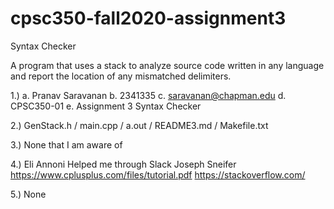# cpsc350-fall2020-assignment3
Syntax Checker

A program that uses a stack to analyze source code written in any language and report the location of any mismatched delimiters.

1.) a. Pranav Saravanan b. 2341335 c. saravanan@chapman.edu d. CPSC350-01 e. Assignment 3 Syntax Checker

2.) GenStack.h / main.cpp / a.out / README3.md / Makefile.txt

3.) None that I am aware of

4.) Eli Annoni Helped me through Slack 
    Joseph Sneifer
https://www.cplusplus.com/files/tutorial.pdf https://stackoverflow.com/

5.) None
